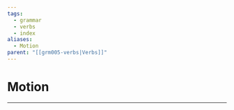 ```yaml
---
tags:
  - grammar
  - verbs
  - index
aliases:
  - Motion
parent: "[[grm005-verbs|Verbs]]"
---
```

# Motion
---
